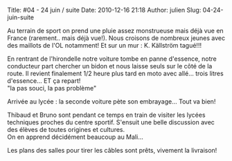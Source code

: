 Title: #04 - 24 juin / suite
Date: 2010-12-16 21:18
Author: julien
Slug: 04-24-juin-suite

Au terrain de sport on prend une pluie assez monstrueuse mais déjà vue
en France (rarement.. mais déjà vue!). Nous croisons de nombreux jeunes
avec des maillots de l'OL notamment! Et sur un mur : K. Källström
tagué!!!  
  
En rentrant de l'hirondelle notre voiture tombe en panne d'essence,
notre conducteur part chercher un bidon et nous laisse seuls sur le côté
de la route. Il revient finalement 1/2 heure plus tard en moto avec
allé... trois litres d'essence... ET ça repart!  
"Ia pas souci, Ia pas problème"  
  
Arrivée au lycée : la seconde voiture pète son embrayage... Tout va
bien!  
  
Thibaud et Bruno sont pendant ce temps en train de visiter les lycées
techniques proches du centre sportif. S'ensuit une belle discussion avec
des élèves de toutes origines et cultures.  
On en apprend décidément beaucoup au Mali...  
  
Les plans des salles pour tirer les câbles sont prêts, vivement la
livraison!

</p>

